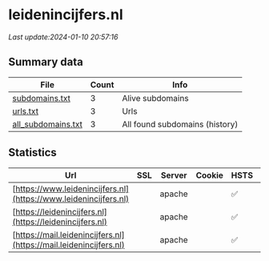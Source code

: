 # leidenincijfers.nl
*Last update:2024-01-10 20:57:16*
## Summary data
| File       | Count | Info |
|------------|-------|------|
|[subdomains.txt](/data/leidenincijfers/subdomains.txt)|3|Alive subdomains|
|[urls.txt](/data/leidenincijfers/urls.txt)|3|Urls|
|[all_subdomains.txt](/data/leidenincijfers/all_subdomains.txt)|3|All found subdomains (history)|
## Statistics
| Url | SSL | Server | Cookie | HSTS | CSP | XFO | XXP | RP | Tech |
|------------|-------|------|------|------|------|------|------|------|------|
|[https://www.leidenincijfers.nl](https://www.leidenincijfers.nl)| |apache| |:white_check_mark: | | |:white_check_mark: | |:white_check_mark: | |:white_check_mark: | |Apache HTTP Server| |
|[https://leidenincijfers.nl](https://leidenincijfers.nl)| |apache| |:white_check_mark: | | |:white_check_mark: | |:white_check_mark: | |:white_check_mark: | |Apache HTTP Server| |
|[https://mail.leidenincijfers.nl](https://mail.leidenincijfers.nl)| |apache| |:white_check_mark: | | |:white_check_mark: | |:white_check_mark: | |:white_check_mark: | |Apache HTTP Server| |